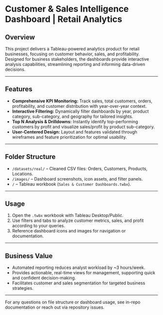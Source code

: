 # Customer & Sales Intelligence Dashboard | Retail Analytics

## Overview
This project delivers a Tableau-powered analytics product for retail businesses, focusing on customer behavior, sales, and profitability. Designed for business stakeholders, the dashboards provide interactive analysis capabilities, streamlining reporting and informing data-driven decisions.

---

## Features

- **Comprehensive KPI Monitoring:** Track sales, total customers, orders, profitability, and customer distribution with year-over-year context.
- **Interactive Filtering:** Dynamically filter dashboards by year, product category, sub-category, and geography for tailored insights.
- **Top N Analysis & Drilldowns:** Instantly identify top-performing customers by profit and visualize sales/profit by product sub-category.
- **User-Centered Design:** Layout and features validated through wireframes and feature prioritization for optimal usability.

---

## Folder Structure

- `/datasets/real/` – Cleaned CSV files: Orders, Customers, Products, Locations.
- `/images/` – Dashboard screenshots, icon assets, and filter panels.
- `/` – Tableau workbook (`Sales & Customer Dashboards.twbx`).

---

## Usage

1. Open the `.twbx` workbook with Tableau Desktop/Public.
2. Use filters and tabs to analyze customer metrics, sales, and profit according to your queries.
3. Reference dashboard icons and images for navigation or documentation.

---

## Business Value

- Automated reporting reduces analyst workload by ~3 hours/week.
- Provides actionable, real-time views for management, supporting quick and confident decision-making.
- Facilitates customer and sales segmentation for targeted business strategies.

---

For any questions on file structure or dashboard usage, see in-repo documentation or reach out via repository issues.
